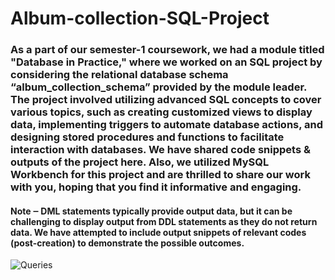 # Album-collection-SQL-Project

### As a part of our semester-1 coursework, we had a module titled "Database in Practice," where we worked on an SQL project by considering the relational database schema “album_collection_schema” provided by the module leader. The project involved utilizing advanced SQL concepts to cover various topics, such as creating customized views to display data, implementing triggers to automate database actions, and designing stored procedures and functions to facilitate interaction with databases. We have shared code snippets & outputs of the project here. Also, we utilized MySQL Workbench for this project and are thrilled to share our work with you, hoping that you find it informative and engaging.

#### Note ‒ DML statements typically provide output data, but it can be challenging to display output from DDL statements as they do not return data. We have attempted to include output snippets of relevant codes (post-creation) to demonstrate the possible outcomes.
 
![Queries](https://user-images.githubusercontent.com/77773902/221749804-d680f478-7644-4251-8681-41d86df1601d.png)

